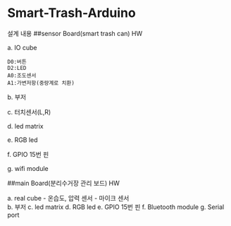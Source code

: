 # Smart-Trash-Arduino

설계 내용
##sensor Board(smart trash can) HW


a. IO cube

	D0:버튼
	D2:LED
	A0:조도센서
	A1:가변저항(중량계로 치환)
b. 부저

c. 터치센서(L,R)

d. led matrix

e. RGB led

f. GPIO 15번 핀

g. wifi module


##main Board(분리수거장 관리 보드) HW

a. real cube
	- 온습도, 압력 센서
	- 마이크 센서	
b. 부저
c. led matrix
d. RGB led
e. GPIO 15번 핀
f. Bluetooth module
g. Serial port
